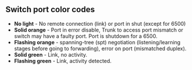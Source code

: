 ## Switch port color codes

* **No light** - No remote connection (link) or port in shut (except for 6500)
* **Solid orange** - Port in error disable, Trunk to access port mismatch or switch may have a faulty port. Port is shutdown for a 6500.
* **Flashing orange** -  spanning-tree (spt) negotiation (listening/learning stages before going to forwarding), error on port (mismatched duplex).
* **Solid green** - Link, no activity.
* **Flashing green** - Link, activity detected.